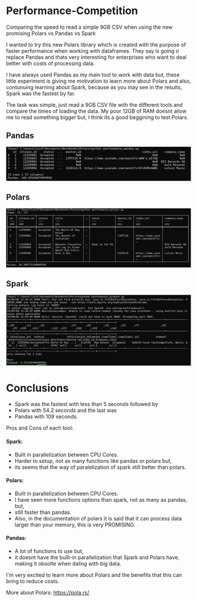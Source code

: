 # Performance-Competition
Comparing the speed to read a simple 9GB CSV when using the new promising Polars vs Pandas vs Spark

I wanted to try this new Polars library which is created with the purpose of faster performance when working with dataframes. They say is going o replace Pandas and thats very interesting for enterprises who want to deal better with costs of processing data.

I have always used Pandas as my main tool to work with data but, these little experiment is giving me motivation to learn more about Polars and also, contunuing learning about Spark, because as you may see in the results, Spark was the fastest by far.

The task was simple, just read a 9GB CSV file with the different tools and compare the times of loading the data. My poor 12GB of RAM doesnt allow me to read something bigger but, I think its a good beggining to test Polars.

## Pandas
<img src="https://github.com/luisferlc/Performance-Competition/blob/master/pandas.png">

## Polars
<img src="https://github.com/luisferlc/Performance-Competition/blob/master/polars.png">

## Spark
<img src="https://github.com/luisferlc/Performance-Competition/blob/master/spark.png">

# Conclusions
- Spark was the fastest with less than 5 seconds followed by
- Polars with 54.2 seconds and the last was
- Pandas with 109 seconds.

Pros and Cons of each tool:
#### Spark:
- Built in parallelization between CPU Cores.
- Harder to setup, not as many functions like pandas or polars but,
- its seems that the way of paralelization of spark still better than polars.
#### Polars:
- Built in parallelization between CPU Cores.
- I have seen more functions options than spark, not as many as pandas, but,
- still faster than pandas.
- Also,  in the documentation of polars it is said that it can process data larger than your memory, this is very PROMISING.
#### Pandas:
- A lot of functions to use but,
- it doesnt have the built-in parallelization that Spark and Polars have, making it obsolte when daling with big data.

I'm very excited to learn more about Polars and the benefits that this can bring to reduce costs.

More about Polars:
https://pola.rs/
